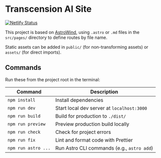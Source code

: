 # Transcension AI Site

[![Netlify Status](https://api.netlify.com/api/v1/badges/09b12d75-b325-4f6a-b5df-bb69e23ffa62/deploy-status)](https://app.netlify.com/sites/transcension-ai/deploys)

This project is based on [AstroWind](https://github.com/onwidget/astrowind), using `.astro` or `.md` files in the `src/pages/` directory to define routes by file name.

Static assets can be added in `public/` (for non-transforming assets) or `assets/` (for direct imports).

## Commands

Run these from the project root in the terminal:

| Command               | Description                                  |
|-----------------------|----------------------------------------------|
| `npm install`         | Install dependencies                         |
| `npm run dev`         | Start local dev server at `localhost:3000`   |
| `npm run build`       | Build for production to `./dist/`            |
| `npm run preview`     | Preview production build locally             |
| `npm run check`       | Check for project errors                     |
| `npm run fix`         | Lint and format code with Prettier           |
| `npm run astro ...`   | Run Astro CLI commands (e.g., `astro add`)   |
